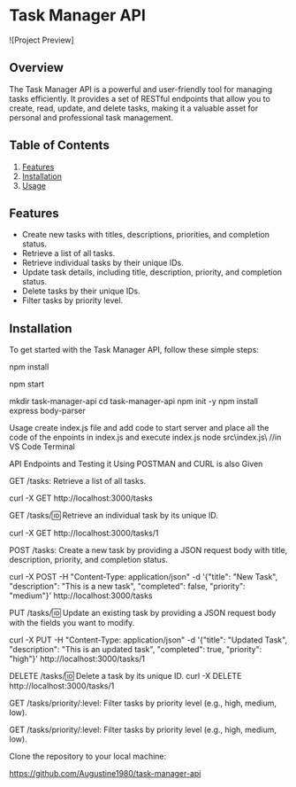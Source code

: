 # Task Manager API

![Project Preview]

## Overview

The Task Manager API is a powerful and user-friendly tool for managing tasks efficiently. It provides a set of RESTful endpoints that allow you to create, read, update, and delete tasks, making it a valuable asset for personal and professional task management.

## Table of Contents

1. [Features](#features)
2. [Installation](#installation)
3. [Usage](#usage)

## Features

- Create new tasks with titles, descriptions, priorities, and completion status.
- Retrieve a list of all tasks.
- Retrieve individual tasks by their unique IDs.
- Update task details, including title, description, priority, and completion status.
- Delete tasks by their unique IDs.
- Filter tasks by priority level.

## Installation

To get started with the Task Manager API, follow these simple steps:

npm install

npm start

mkdir task-manager-api
cd task-manager-api
npm init -y
npm install express body-parser

Usage
create  index.js file and add code to start server and place all the code of the enpoints
in index.js and execute index.js
node src\index.js\   //in VS Code Terminal

API Endpoints and Testing it Using POSTMAN and CURL is also Given

GET /tasks: Retrieve a list of all tasks.

curl -X GET http://localhost:3000/tasks

GET /tasks/:id: Retrieve an individual task by its unique ID.

curl -X GET http://localhost:3000/tasks/1

POST /tasks: Create a new task by providing a JSON request body with title, description, priority, and completion status.

curl -X POST -H "Content-Type: application/json" -d '{"title": "New Task", "description": "This is a new task", "completed": false, "priority": "medium"}' http://localhost:3000/tasks

PUT /tasks/:id: Update an existing task by providing a JSON request body with the fields you want to modify.

curl -X PUT -H "Content-Type: application/json" -d '{"title": "Updated Task", "description": "This is an updated task", "completed": true, "priority": "high"}' http://localhost:3000/tasks/1

DELETE /tasks/:id: Delete a task by its unique ID.
curl -X DELETE http://localhost:3000/tasks/1

GET /tasks/priority/:level: Filter tasks by priority level (e.g., high, medium, low).

GET /tasks/priority/:level: Filter tasks by priority level (e.g., high, medium, low).

Clone the repository to your local machine:

   https://github.com/Augustine1980/task-manager-api